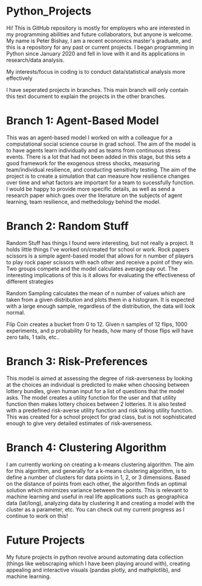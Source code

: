 # Python_Projects
Hi!
This is GitHub repository is mostly for employers who are interested in my programming abilities and future collaborators, but anyone is welcome. 
My name is Peter Bishay, I am a recent economics master's graduate, and this is a repository for any past or current projects. I began programming in Python since January 2020 and fell in love with it and its applications in research/data analysis.

My interests/focus in coding is to conduct data/statistical analysis more effectively

I have seperated projects in branches. This main branch will only contain this text document to explain the projects in the other branches.

# Branch 1: Agent-Based Model
This was an agent-based model I worked on with a colleague for a computational social science course in grad school. The aim of the model is to have agents learn individually and as teams from continuous stress events. There is a lot that had not been added in this stage, but this sets a good framework for the exogenous stress shocks, measuring team/individual resilience, and conducting sensitivity testing. The aim of the project is to create a simulation that can measure how resilience changes over time and what factors are important for a team to sucessfully function. I would be happy to provide more specific details, as well as send a research paper which goes over the literature on the subjects of agent learning, team resilience, and methedology behind the model.

# Branch 2: Random Stuff
Random Stuff has things I found were interesting, but not really a project. It holds little things I've worked on/created for school or work. 
Rock papers scissors is a simple agent-based model that allows for n number of players to play rock paper scissors with each other and receive a point of they win. Two groups compete and the model calculates average pay out. The interesting implications of this is it allows for evaluating the effectiveness of different strategies 

Random Sampling calculates the mean of n number of values which are taken from a given distribution and plots them in a histogram. It is expected with a large enough sample, regardless of the distribution, the data will look normal. 

Flip Coin creates a bucket from 0 to 12. Given n samples of 12 flips, 1000 experiments, and p probability for heads, how many of those flips will have zero tails, 1 tails, etc.. 

# Branch 3: Risk-Preferences
This model is aimed at assessing the degree of risk-averseness by looking at the choices an individual is predicted to make when choosing between lottery bundles, given human input for a list of questions that the model asks. The model creates a utility function for the user and that utility function then makes lottery choices between 2 lotteries. It is also tested with a predefined risk-averse utility function and risk taking utility function. This was created for a school project for grad class, but is not sophisticated enough to give very detailed estimates of risk-averseness. 

# Branch 4: Clustering Algorithm
I am currently working on creating a k-means clustering algorithm. The aim for this algorithm, and generally for a k-means clustering algorithm, is to define a number of clusters for data points in 1, 2, or 3 dimensions. Based on the distance of points from each other, the algorithm finds an optimal solution which minimizes variance between the points. This is relevant to machine learning and useful in real life applications such as geographica data (lat/long), analyzing data by clustering it and creating a model with the cluster as a parameter, etc. You can check out my current progress as I continue to work on this!

# Future Projects
My future projects in python revolve around automating data collection (things like webscraping which I have been playing around with), creating appealing and interactive visuals (pandas plotly, and mathplotlib), and machine learning.  
